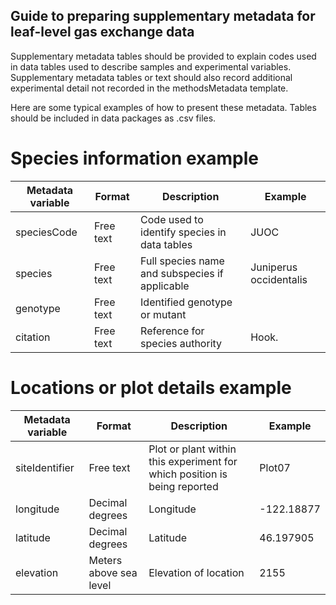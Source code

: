 ## Guide to preparing supplementary metadata for leaf-level gas exchange data
Supplementary metadata tables should be provided to explain codes used in data tables used to describe samples and experimental variables. Supplementary metadata tables or text should also record additional experimental detail not recorded in the methodsMetadata template. 

Here are some typical examples of how to present these metadata. Tables should be included in data packages as .csv files.

# Species information example
**Metadata variable**|**Format**|**Description**|**Example**
-----|-----|-----|-----
speciesCode|Free text|Code used to identify species in data tables|JUOC
species |Free text|Full species name and subspecies if applicable|Juniperus occidentalis
genotype|Free text|Identified genotype or mutant| 
citation|Free text|Reference for species authority|Hook.

# Locations or plot details example
**Metadata variable**|**Format**|**Description**|**Example**
-----|-----|-----|-----
siteIdentifier|Free text|Plot or plant within this experiment for which position is being reported|Plot07
longitude|Decimal degrees|Longitude|-122.18877
latitude|Decimal degrees|Latitude|46.197905
elevation|Meters above sea level|Elevation of location|2155
